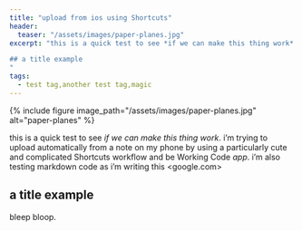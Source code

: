 ```yaml
---
title: "upload from ios using Shortcuts"
header:
  teaser: "/assets/images/paper-planes.jpg"
excerpt: "this is a quick test to see *if we can make this thing work*. i’m trying to upload automatically from a note on my phone by using a particularly cute and complicated Shortcuts workflow and be Working Code _app_. i’m also testing markdown code as i’m writing this <google.com>

## a title example
"
tags:
  - test tag,another test tag,magic
---
```


{% include figure image_path="/assets/images/paper-planes.jpg" alt="paper-planes" %}

this is a quick test to see *if we can make this thing work*. i’m trying to upload automatically from a note on my phone by using a particularly cute and complicated Shortcuts workflow and be Working Code _app_. i’m also testing markdown code as i’m writing this <google.com>

## a title example

bleep bloop. 